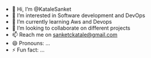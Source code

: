 - 👋 Hi, I’m @KataleSanket
- 👀 I’m interested in Software development and DevOps
- 🌱 I’m currently learning Aws and Devops
- 💞️ I’m looking to collaborate on different projects
- 📫 Reach me on sanketckatale@gmail.com
- 😄 Pronouns: ...
- ⚡ Fun fact: ...

<!---
KataleSanket/KataleSanket is a ✨ special ✨ repository because its `README.md` (this file) appears on your GitHub profile.
You can click the Preview link to take a look at your changes.
--->
